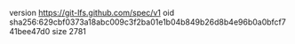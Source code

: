 version https://git-lfs.github.com/spec/v1
oid sha256:629cbf0373a18abc009c3f2ba01e1b04b849b26d8b4e96b0a0bfcf741bee47d0
size 2781
